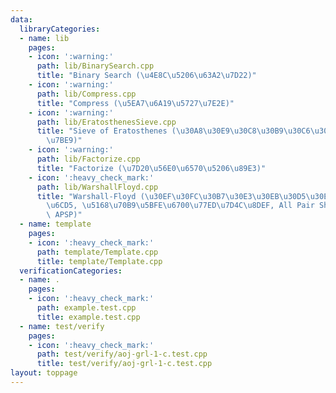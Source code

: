 ```yaml
---
data:
  libraryCategories:
  - name: lib
    pages:
    - icon: ':warning:'
      path: lib/BinarySearch.cpp
      title: "Binary Search (\u4E8C\u5206\u63A2\u7D22)"
    - icon: ':warning:'
      path: lib/Compress.cpp
      title: "Compress (\u5EA7\u6A19\u5727\u7E2E)"
    - icon: ':warning:'
      path: lib/EratosthenesSieve.cpp
      title: "Sieve of Eratosthenes (\u30A8\u30E9\u30C8\u30B9\u30C6\u30CD\u30B9\u306E\
        \u7BE9)"
    - icon: ':warning:'
      path: lib/Factorize.cpp
      title: "Factorize (\u7D20\u56E0\u6570\u5206\u89E3)"
    - icon: ':heavy_check_mark:'
      path: lib/WarshallFloyd.cpp
      title: "Warshall-Floyd (\u30EF\u30FC\u30B7\u30E3\u30EB\u30D5\u30ED\u30A4\u30C9\
        \u6CD5, \u5168\u70B9\u5BFE\u6700\u77ED\u7D4C\u8DEF, All Pair Shortest Path,\
        \ APSP)"
  - name: template
    pages:
    - icon: ':heavy_check_mark:'
      path: template/Template.cpp
      title: template/Template.cpp
  verificationCategories:
  - name: .
    pages:
    - icon: ':heavy_check_mark:'
      path: example.test.cpp
      title: example.test.cpp
  - name: test/verify
    pages:
    - icon: ':heavy_check_mark:'
      path: test/verify/aoj-grl-1-c.test.cpp
      title: test/verify/aoj-grl-1-c.test.cpp
layout: toppage
---
```

